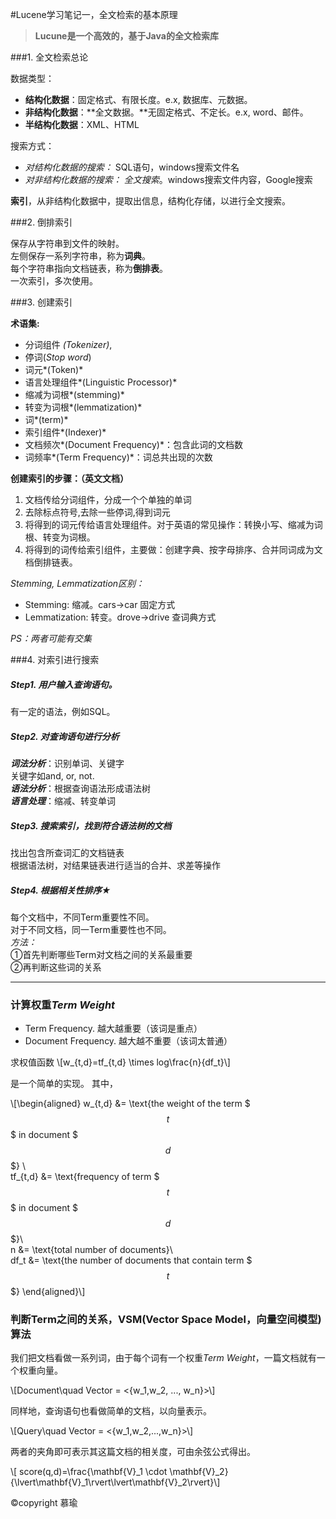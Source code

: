 #Lucene学习笔记一，全文检索的基本原理


> **Lucune是一个高效的，基于Java的全文检索库**


###1. 全文检索总论


数据类型：

- **结构化数据**：固定格式、有限长度。e.x, 数据库、元数据。
- **非结构化数据**：**全文数据。**无固定格式、不定长。e.x, word、邮件。
- **半结构化数据**：XML、HTML

搜索方式：

- *对结构化数据的搜索：* SQL语句，windows搜索文件名
- *对非结构化数据的搜索：* *全文搜索*。windows搜索文件内容，Google搜索

**索引**，从非结构化数据中，提取出信息，结构化存储，以进行全文搜索。


###2. 倒排索引

保存从字符串到文件的映射。  
左侧保存一系列字符串，称为**词典**。   
每个字符串指向文档链表，称为**倒排表**。  
一次索引，多次使用。  

###3. 创建索引

**术语集:**

* 分词组件 *(Tokenizer)*,
* 停词(*Stop word*)
* 词元*(Token)*
* 语言处理组件*(Linguistic Processor)*
* 缩减为词根*(stemming)*
* 转变为词根*(lemmatization)*
* 词*(term)*
* 索引组件*(Indexer)*
* 文档频次*(Document Frequency)*：包含此词的文档数
* 词频率*(Term Frequency)*：词总共出现的次数


**创建索引的步骤：（英文文档）**

1. 文档传给分词组件，分成一个个单独的单词
2. 去除标点符号,去除一些停词,得到词元
3. 将得到的词元传给语言处理组件。对于英语的常见操作：转换小写、缩减为词根、转变为词根。
4. 将得到的词传给索引组件，主要做：创建字典、按字母排序、合并同词成为文档倒排链表。

*Stemming, Lemmatization区别：*

* Stemming: 缩减。cars->car  固定方式
* Lemmatization: 转变。drove->drive	查词典方式

*PS：两者可能有交集*


###4. 对索引进行搜索


##### Step1. 用户输入查询语句。

有一定的语法，例如SQL。

##### Step2. 对查询语句进行分析

***词法分析***：识别单词、关键字  
关键字如and, or, not.   
***语法分析***：根据查询语法形成语法树  
***语言处理***：缩减、转变单词

##### Step3. 搜索索引，找到符合语法树的文档

找出包含所查词汇的文档链表  
根据语法树，对结果链表进行适当的合并、求差等操作 

##### Step4. 根据相关性排序★

每个文档中，不同Term重要性不同。  
对于不同文档，同一Term重要性也不同。  
*方法：*  
①首先判断哪些Term对文档之间的关系最重要  
②再判断这些词的关系  

---
### 计算权重*Term Weight* 

* Term Frequency. 越大越重要（该词是重点）
* Document Frequency. 越大越不重要（该词太普通）

求权值函数 \\[w\_{t,d}=tf\_{t,d} \times log\frac{n}{df_t}\\]

是一个简单的实现。
其中，

\\[\begin{aligned} w\_{t,d} &= \text{the weight of the term $$$t$$$ in document $$$d$$$} \\\
tf\_{t,d} &= \text{frequency of term $$$t$$$ in document $$$d$$$}\\\
n &= \text{total number of documents}\\\
df_t &= \text{the number of documents that contain term $$$t$$$} \end{aligned}\\]

### 判断Term之间的关系，VSM(Vector Space Model，向量空间模型)算法

我们把文档看做一系列词，由于每个词有一个权重*Term Weight*，一篇文档就有一个权重向量。

\\[Document\quad Vector = <{w_1,w_2, ..., w_n}>\\]

同样地，查询语句也看做简单的文档，以向量表示。  

\\[Query\quad Vector = <{w_1,w_2,...,w_n}>\\]

两者的夹角即可表示其这篇文档的相关度，可由余弦公式得出。

\\[ score(q,d)=\frac{\mathbf{V}\_1 \cdot \mathbf{V}\_2}{\lvert\mathbf{V}\_1\rvert\lvert\mathbf{V}\_2\rvert}\\]

©copyright 慕瑜

